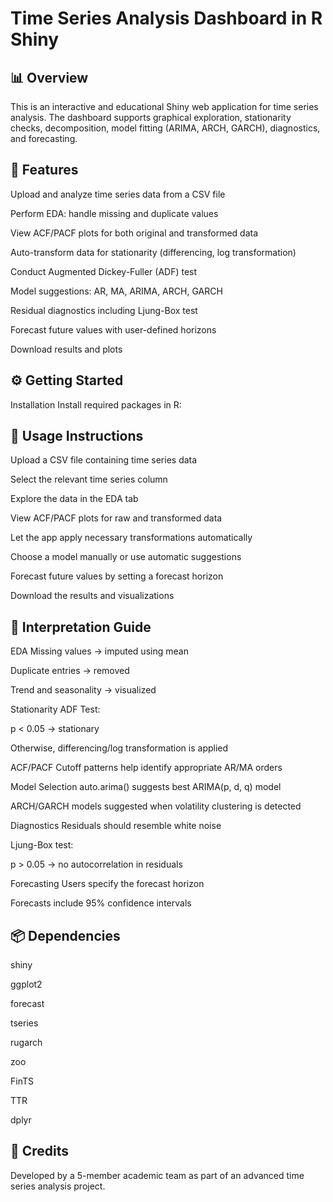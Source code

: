 # Time Series Analysis Dashboard in R Shiny
## 📊 Overview
This is an interactive and educational Shiny web application for time series analysis. The dashboard supports graphical exploration, stationarity checks, decomposition, model fitting (ARIMA, ARCH, GARCH), diagnostics, and forecasting.

## 🚀 Features
Upload and analyze time series data from a CSV file

Perform EDA: handle missing and duplicate values

View ACF/PACF plots for both original and transformed data

Auto-transform data for stationarity (differencing, log transformation)

Conduct Augmented Dickey-Fuller (ADF) test

Model suggestions: AR, MA, ARIMA, ARCH, GARCH

Residual diagnostics including Ljung-Box test

Forecast future values with user-defined horizons

Download results and plots

## ⚙️ Getting Started
Installation
Install required packages in R:

## 📌 Usage Instructions
Upload a CSV file containing time series data

Select the relevant time series column

Explore the data in the EDA tab

View ACF/PACF plots for raw and transformed data

Let the app apply necessary transformations automatically

Choose a model manually or use automatic suggestions

Forecast future values by setting a forecast horizon

Download the results and visualizations

## 📖 Interpretation Guide
EDA
Missing values → imputed using mean

Duplicate entries → removed

Trend and seasonality → visualized

Stationarity
ADF Test:

p < 0.05 → stationary

Otherwise, differencing/log transformation is applied

ACF/PACF
Cutoff patterns help identify appropriate AR/MA orders

Model Selection
auto.arima() suggests best ARIMA(p, d, q) model

ARCH/GARCH models suggested when volatility clustering is detected

Diagnostics
Residuals should resemble white noise

Ljung-Box test:

p > 0.05 → no autocorrelation in residuals

Forecasting
Users specify the forecast horizon

Forecasts include 95% confidence intervals

## 📦 Dependencies
shiny

ggplot2

forecast

tseries

rugarch

zoo

FinTS

TTR

dplyr

## 👥 Credits
Developed by a 5-member academic team as part of an advanced time series analysis project.

